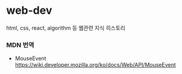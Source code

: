 # web-dev
html, css, react, algorithm 등 웹관련 지식 히스토리

### MDN 번역
- MouseEvent https://wiki.developer.mozilla.org/ko/docs/Web/API/MouseEvent
